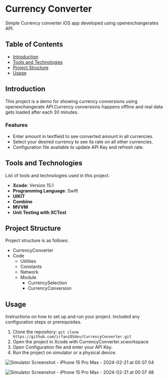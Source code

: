 # Currency Converter
Simple Currency converter iOS app developed using openexchangerates API.

## Table of Contents

- [Introduction](#introduction)
- [Tools and Technologies](#tools-and-technologies)
- [Project Structure](#project-structure)
- [Usage](#usage)

## Introduction
This project is a demo for showing currency conversions using openexchangerate API.Currency conversions happens offline and real data gets loaded after each 30 minutes.

### Features
- Enter amount in textfield to see converted amount in all currencies.
- Select your desired currency to see its rate on all other currencies.
- Configuration file available to update API Key and refresh rate.

## Tools and Technologies

List of tools and technologies used in this project.

- **Xcode**: Version 15.1
- **Programming Language**: Swift
- **UIKIT**
- **Combine**
- **MVVM**
- **Unit Testing with XCTest**

## Project Structure

Project structure is as follows:

  - CurrencyConverter
  - Code
    - Utilities
    - Constants
    - Network
    - Module
      - CurrencySelection
      - CurrencyConversion


## Usage
Instructions on how to set up and run your project. Included any configuration steps or prerequisites.

1. Clone the repository: `git clone https://github.com/irfaniOSdev/CurrencyConverter.git`
2. Open the project in Xcode with CurrencyConverter.xcworkspace
3. Open Configuration file and enter your API Key.
4. Run the project on simulator or a physical device.

![Simulator Screenshot - iPhone 15 Pro Max - 2024-02-21 at 00 07 04](https://github.com/irfaniOSdev/CurrencyConverter/assets/46619359/958bfad6-9630-447e-9cf7-e529a5dfcbbb)

![Simulator Screenshot - iPhone 15 Pro Max - 2024-02-21 at 00 07 48](https://github.com/irfaniOSdev/CurrencyConverter/assets/46619359/d18022a6-391a-4460-9174-b661a2facfc0)
